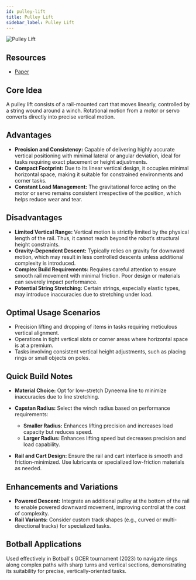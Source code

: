 ```yaml
---
id: pulley-lift
title: Pulley Lift
sidebar_label: Pulley Lift
---
```


![Pulley Lift](/hardware/pulley-lift.jpg)

## Resources

- [Paper](/documents/Converting_Rotational_Motion_to_Vertical_Motion.pdf)

## Core Idea

A pulley lift consists of a rail-mounted cart that moves linearly, controlled by a string wound around a winch.
Rotational motion from a motor or servo converts directly into precise vertical motion.

## Advantages

* **Precision and Consistency:** Capable of delivering highly accurate vertical positioning with minimal lateral or
  angular deviation, ideal for tasks requiring exact placement or height adjustments.
* **Compact Footprint:** Due to its linear vertical design, it occupies minimal horizontal space, making it suitable for
  constrained environments and corner tasks.
* **Constant Load Management:** The gravitational force acting on the motor or servo remains consistent irrespective of
  the position, which helps reduce wear and tear.

## Disadvantages

* **Limited Vertical Range:** Vertical motion is strictly limited by the physical length of the rail. Thus, it cannot
  reach beyond the robot’s structural height constraints.
* **Gravity-Dependent Descent:** Typically relies on gravity for downward motion, which may result in less controlled
  descents unless additional complexity is introduced.
* **Complex Build Requirements:** Requires careful attention to ensure smooth rail movement with minimal friction. Poor
  design or materials can severely impact performance.
* **Potential String Stretching:** Certain strings, especially elastic types, may introduce inaccuracies due to
  stretching under load.

## Optimal Usage Scenarios

* Precision lifting and dropping of items in tasks requiring meticulous vertical alignment.
* Operations in tight vertical slots or corner areas where horizontal space is at a premium.
* Tasks involving consistent vertical height adjustments, such as placing rings or small objects on poles.

## Quick Build Notes

* **Material Choice:** Opt for low-stretch Dyneema line to minimize inaccuracies due to line stretching.
* **Capstan Radius:** Select the winch radius based on performance requirements:

    * **Smaller Radius:** Enhances lifting precision and increases load capacity but reduces speed.
    * **Larger Radius:** Enhances lifting speed but decreases precision and load capability.
* **Rail and Cart Design:** Ensure the rail and cart interface is smooth and friction-minimized. Use lubricants or
  specialized low-friction materials as needed.

## Enhancements and Variations

* **Powered Descent:** Integrate an additional pulley at the bottom of the rail to enable powered downward movement,
  improving control at the cost of complexity.
* **Rail Variants:** Consider custom track shapes (e.g., curved or multi-directional tracks) for specialized tasks.

## Botball Applications

Used effectively in Botball's GCER tournament (2023) to navigate rings along complex paths with sharp turns and vertical
sections, demonstrating its suitability for precise, vertically-oriented tasks.
